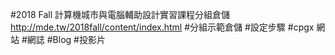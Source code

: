 #2018 Fall 計算機城市與電腦輔助設計實習課程分組倉儲 http://mde.tw/2018fall/content/index.html
#分組示範倉儲 
#設定步驟
#cpgx 網站
#網誌
#Blog
#投影片
